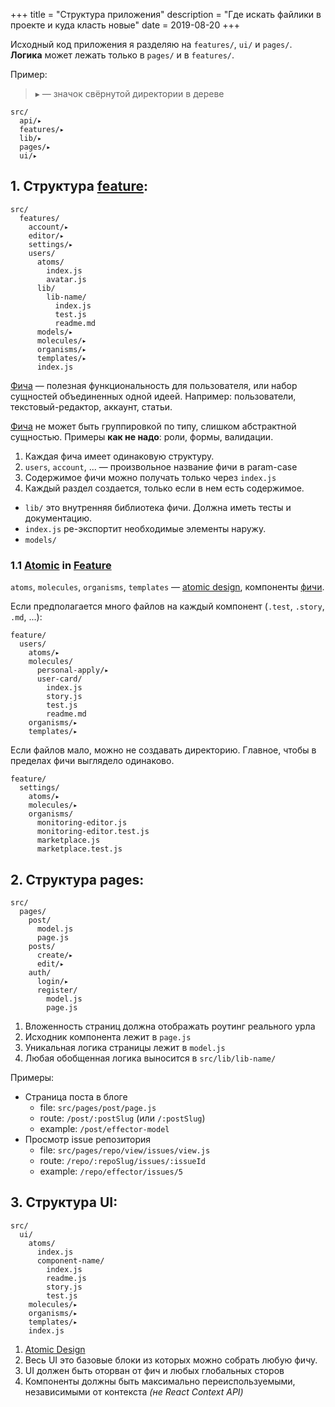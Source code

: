 +++
title = "Структура приложения"
description = "Где искать файлики в проекте и куда класть новые"
date = 2019-08-20
+++

Исходный код приложения я разделяю на `features/`, `ui/` и `pages/`.<br/>
**Логика** может лежать только в `pages/` и в `features/`.

Пример:

> ▸ — значок свёрнутой директории в дереве

    src/
      api/▸
      features/▸
      lib/▸
      pages/▸
      ui/▸

## 1. Структура [feature]:

    src/
      features/
        account/▸
        editor/▸
        settings/▸
        users/
          atoms/
            index.js
            avatar.js
          lib/
            lib-name/
              index.js
              test.js
              readme.md
          models/▸
          molecules/▸
          organisms/▸
          templates/▸
          index.js

[Фича] — полезная функциональность для пользователя, или набор сущностей объединенных одной идеей. Например: пользователи, текстовый-редактор, аккаунт, статьи.

[Фича] не может быть группировкой по типу, слишком абстрактной сущностью. Примеры **как не надо**: роли, формы, валидации.

1. Каждая фича имеет одинаковую структуру.
2. `users`, `account`, ... — произвольное название фичи в param-case
3. Содержимое фичи можно получать только через `index.js`
4. Каждый раздел создается, только если в нем есть содержимое.

- `lib/` это внутренняя библиотека фичи. Должна иметь тесты и документацию.
- `index.js` ре-экспортит необходимые элементы наружу.
- `models/`

### 1.1 [Atomic] in [Feature]

`atoms`, `molecules`, `organisms`, `templates` — [atomic design], компоненты [фичи].

Если предполагается много файлов на каждый компонент (`.test`, `.story`, `.md`, ...):

    feature/
      users/
        atoms/▸
        molecules/
          personal-apply/▸
          user-card/
            index.js
            story.js
            test.js
            readme.md
        organisms/▸
        templates/▸

Если файлов мало, можно не создавать директорию. Главное, чтобы в пределах фичи выглядело одинаково.

    feature/
      settings/
        atoms/▸
        molecules/▸
        organisms/
          monitoring-editor.js
          monitoring-editor.test.js
          marketplace.js
          marketplace.test.js

## 2. Структура pages:

    src/
      pages/
        post/
          model.js
          page.js
        posts/
          create/▸
          edit/▸
        auth/
          login/▸
          register/
            model.js
            page.js

1. Вложенность страниц должна отображать роутинг реального урла
2. Исходник компонента лежит в `page.js`
3. Уникальная логика страницы лежит в `model.js`
4. Любая обобщенная логика выносится в `src/lib/lib-name/`

Примеры:

- Страница поста в блоге
  - file: `src/pages/post/page.js`
  - route: `/post/:postSlug` (или `/:postSlug`)
  - example: `/post/effector-model`
- Просмотр issue репозитория
  - file: `src/pages/repo/view/issues/view.js`
  - route: `/repo/:repoSlug/issues/:issueId`
  - example: `/repo/effector/issues/5`

## 3. Структура UI:

    src/
      ui/
        atoms/
          index.js
          component-name/
            index.js
            readme.js
            story.js
            test.js
        molecules/▸
        organisms/▸
        templates/▸
        index.js

1. [Atomic Design]
2. Весь UI это базовые блоки из которых можно собрать любую фичу.
3. UI должен быть оторван от фич и любых глобальных сторов
4. Компоненты должны быть максимально переиспользуемыми, независимыми от контекста _(не React Context API)_

[atomic design]: http://atomicdesign.bradfrost.com
[atomic]: http://atomicdesign.bradfrost.com
[feature]: https://t.me/feature_slices
[фича]: https://t.me/feature_slices
[фичи]: https://t.me/feature_slices
